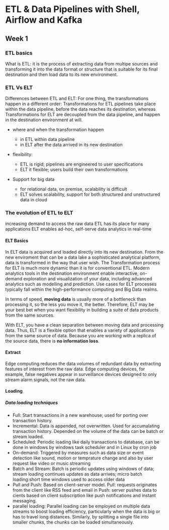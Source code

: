 
# ETL & Data Pipelines with Shell, Airflow and Kafka

## Week 1

### ETL basics

What is ETL: it is the process of extracting data from multipe sources and transforming it into the data format or structure that is suitable for its final destination and then load data to its new environment.

### ETL Vs ELT

Differences between ETL and ELT: For one thing, the transformations happen in a different order: Transformations for ETL pipelines take place within the data pipeline, before the data reaches its destination, whereas Transformations for ELT are decoupled from the data pipeline, and happen in the destination environment at will.

- where and when the transformation happen
  - in ETL within data pipeline
  - in ELT after the data arrived in its new destination

- flexibility:
  - ETL is rigid; pipelines are engineered to user specifications
  - ELT it flexible; users build their own transformations

- Support for big data
  - for relational data, on premise, scalability is difficult
  - ELT solves scalability, support for both structured and unstructured data in cloud

### The evolution of ETL to ELT 

increasing demand to access the raw data
ETL has its place for many applications
ELT enables ad-hoc, self-serve data analytics in real-time 

#### ELT Basics

In ELT data is acquired and loaded directly into its new destination. From the new enviroment that can be a data lake a sophisticated analytical platform, data is transformed in the way that user wish. The Transformation process for ELT is much more dynamic than it is for conventional ETL. Modern analytics tools in the destination environment enable interactive, on-demand exploration and visualization of your data, including advanced analytics such as modelling and prediction. Use cases for ELT processes typically fall within the high-performance computing and Big Data realms. 

In terms of speed, **moving data** is usually more of a bottleneck than processing it, so the less you move it, the better. Therefore, ELT may be your best bet when you want flexibility in building a suite of data products from the same sources.

With ELT, you have a clean separation between moving data and processing data. Thus, ELT is a flexible option that enables a variety of applications from the same source of data. Because you are working with a replica of the source data, there is **no information loss**.

#### Extract

Edge computing reduces the data volumes of redundant data by extracting features of interest from the raw data. Edge computing devices, for example, false negatives appear in surveillance devices designed to only stream alarm signals, not the raw data.

#### Loading

##### Data loading techniques

- Full: Start transactions in a new warehouse; used for porting over transaction history.
- Incremental: Data is appended, not overwritten. Used for accumalating transaction history. Depended on the volume of the data can be batch or stream loaded.
- Scheduled: Periodic loading like daily transactions to database, can be done in windows by windows task scheduler and in Linux by cron job
- On-demand: Triggered by measures such as data size or event detection like sound, motion or temprature change and also by user request like video or music streaming  
- Batch and Stream: Batch is periodic updates using windows of data; stream loading continues updates as data arrives; micro batch loading:short time windows used to access older data
- Pull and Push: Based on client-server model. Pull: requests originates from the client like RSS feed and email in Push: server pushes data to cients based on client subscription like push notifications and instant messaging.
- parallel loading: Parallel loading can be employed on multiple data streams to boost loading efficiency, particularly when the data is big or has to travel long distances. Similarly, by splitting a single file into smaller chunks, the chunks can be loaded simultaneously.


